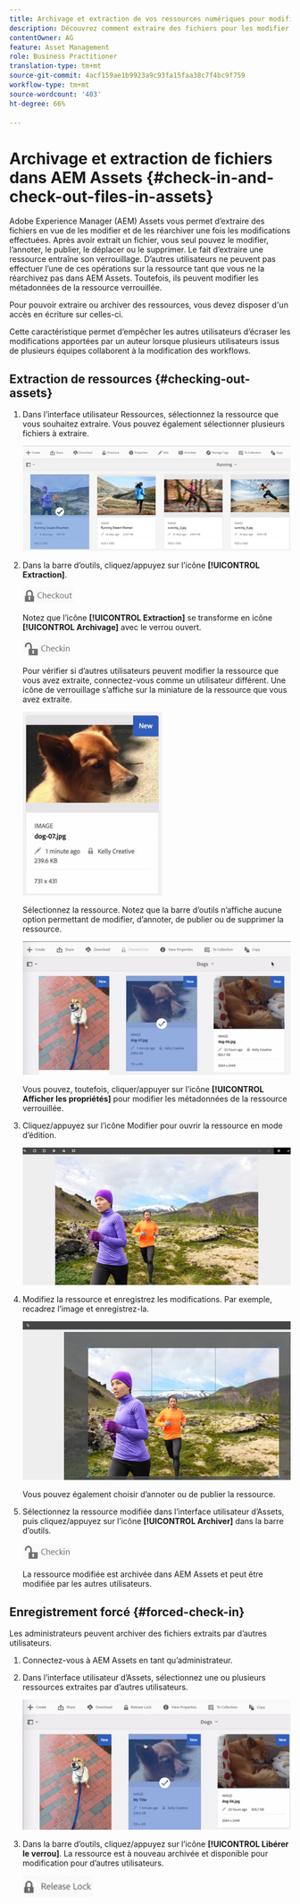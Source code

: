 ```yaml
---
title: Archivage et extraction de vos ressources numériques pour modification
description: Découvrez comment extraire des fichiers pour les modifier et les réarchiver une fois les modifications terminées.
contentOwner: AG
feature: Asset Management
role: Business Practitioner
translation-type: tm+mt
source-git-commit: 4acf159ae1b9923a9c93fa15faa38c7f4bc9f759
workflow-type: tm+mt
source-wordcount: '403'
ht-degree: 66%

---
```



# Archivage et extraction de fichiers dans AEM Assets {#check-in-and-check-out-files-in-assets}

Adobe Experience Manager (AEM) Assets vous permet d’extraire des fichiers en vue de les modifier et de les réarchiver une fois les modifications effectuées. Après avoir extrait un fichier, vous seul pouvez le modifier, l’annoter, le publier, le déplacer ou le supprimer. Le fait d’extraire une ressource entraîne son verrouillage. D’autres utilisateurs ne peuvent pas effectuer l’une de ces opérations sur la ressource tant que vous ne la réarchivez pas dans AEM Assets. Toutefois, ils peuvent modifier les métadonnées de la ressource verrouillée.

Pour pouvoir extraire ou archiver des ressources, vous devez disposer d&#39;un accès en écriture sur celles-ci.

Cette caractéristique permet d’empêcher les autres utilisateurs d’écraser les modifications apportées par un auteur lorsque plusieurs utilisateurs issus de plusieurs équipes collaborent à la modification des workflows.

## Extraction de ressources {#checking-out-assets}

1. Dans l’interface utilisateur Ressources, sélectionnez la ressource que vous souhaitez extraire. Vous pouvez également sélectionner plusieurs fichiers à extraire.

   ![chlimage_1-468](assets/chlimage_1-468.png)

1. Dans la barre d’outils, cliquez/appuyez sur l’icône **[!UICONTROL Extraction]**.

   ![chlimage_1-469](assets/chlimage_1-469.png)

   Notez que l’icône **[!UICONTROL Extraction]** se transforme en icône **[!UICONTROL Archivage]** avec le verrou ouvert.

   ![chlimage_1-470](assets/chlimage_1-470.png)

   Pour vérifier si d’autres utilisateurs peuvent modifier la ressource que vous avez extraite, connectez-vous comme un utilisateur différent. Une icône de verrouillage s’affiche sur la miniature de la ressource que vous avez extraite.

   ![chlimage_1-471](assets/chlimage_1-471.png)

   Sélectionnez la ressource. Notez que la barre d’outils n’affiche aucune option permettant de modifier, d’annoter, de publier ou de supprimer la ressource.

   ![chlimage_1-472](assets/chlimage_1-472.png)

   Vous pouvez, toutefois, cliquer/appuyer sur l’icône **[!UICONTROL Afficher les propriétés]** pour modifier les métadonnées de la ressource verrouillée.

1. Cliquez/appuyez sur l’icône Modifier pour ouvrir la ressource en mode d’édition.

   ![chlimage_1-473](assets/chlimage_1-473.png)

1. Modifiez la ressource et enregistrez les modifications. Par exemple, recadrez l’image et enregistrez-la.

   ![chlimage_1-474](assets/chlimage_1-474.png)

   Vous pouvez également choisir d’annoter ou de publier la ressource.

1. Sélectionnez la ressource modifiée dans l’interface utilisateur d’Assets, puis cliquez/appuyez sur l’icône **[!UICONTROL Archiver]** dans la barre d’outils.

   ![chlimage_1-475](assets/chlimage_1-475.png)

   La ressource modifiée est archivée dans AEM Assets et peut être modifiée par les autres utilisateurs.

## Enregistrement forcé {#forced-check-in}

Les administrateurs peuvent archiver des fichiers extraits par d’autres utilisateurs.

1. Connectez-vous à AEM Assets en tant qu’administrateur.
1. Dans l’interface utilisateur d’Assets, sélectionnez une ou plusieurs ressources extraites par d’autres utilisateurs.

   ![chlimage_1-476](assets/chlimage_1-476.png)

1. Dans la barre d’outils, cliquez/appuyez sur l’icône **[!UICONTROL Libérer le verrou]**. La ressource est à nouveau archivée et disponible pour modification pour d’autres utilisateurs.

   ![chlimage_1-477](assets/chlimage_1-477.png)